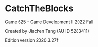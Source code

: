 # CatchTheBlocks

Game 625 - Game Development II
2022 Fall



Created by Jiachen Tang (AU ID 5283411)

Edition version 2020.3.27f1
